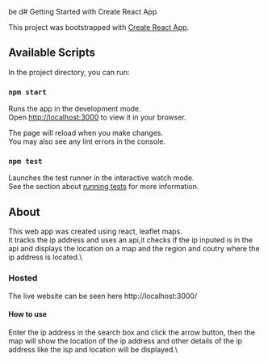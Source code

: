 be d# Getting Started with Create React App

This project was bootstrapped with [Create React App](https://github.com/facebook/create-react-app).

## Available Scripts

In the project directory, you can run:

### `npm start`

Runs the app in the development mode.\
Open [http://localhost:3000](http://localhost:3000) to view it in your browser.

The page will reload when you make changes.\
You may also see any lint errors in the console.

### `npm test`

Launches the test runner in the interactive watch mode.\
See the section about [running tests](https://facebook.github.io/create-react-app/docs/running-tests) for more information.

## About 
This web app was created using react, leaflet maps.\
it tracks the ip address and uses an api,it checks if the ip inputed is in the api and displays the location on a map and the region and coutry where the ip address is located.\

### Hosted
The live website can be seen here http://localhost:3000/

#### How to use
Enter the ip address in the search box and click the arrow button, then the map will show the location of the ip address and other details of the ip address like the isp and location will be displayed.\

